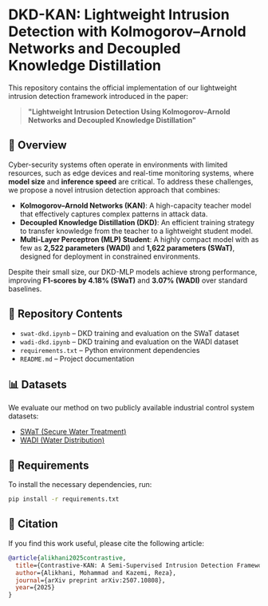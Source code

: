 # DKD-KAN: Lightweight Intrusion Detection with Kolmogorov–Arnold Networks and Decoupled Knowledge Distillation

This repository contains the official implementation of our lightweight intrusion detection framework introduced in the paper:

> **"Lightweight Intrusion Detection Using Kolmogorov–Arnold Networks and Decoupled Knowledge Distillation"**

## 🚀 Overview

Cyber-security systems often operate in environments with limited resources, such as edge devices and real-time monitoring systems, where **model size** and **inference speed** are critical. To address these challenges, we propose a novel intrusion detection approach that combines:

- **Kolmogorov–Arnold Networks (KAN)**: A high-capacity teacher model that effectively captures complex patterns in attack data.
- **Decoupled Knowledge Distillation (DKD)**: An efficient training strategy to transfer knowledge from the teacher to a lightweight student model.
- **Multi-Layer Perceptron (MLP) Student**: A highly compact model with as few as **2,522 parameters (WADI)** and **1,622 parameters (SWaT)**, designed for deployment in constrained environments.

Despite their small size, our DKD-MLP models achieve strong performance, improving **F1-scores by 4.18% (SWaT)** and **3.07% (WADI)** over standard baselines.

## 📂 Repository Contents

- `swat-dkd.ipynb` – DKD training and evaluation on the SWaT dataset  
- `wadi-dkd.ipynb` – DKD training and evaluation on the WADI dataset  
- `requirements.txt` – Python environment dependencies  
- `README.md` – Project documentation

## 📊 Datasets

We evaluate our method on two publicly available industrial control system datasets:

- [SWaT (Secure Water Treatment)](https://itrust.sutd.edu.sg/itrust-labs_datasets/dataset_info/)
- [WADI (Water Distribution)](https://itrust.sutd.edu.sg/itrust-labs_datasets/dataset_info/)

## 🔧 Requirements

To install the necessary dependencies, run:

```bash
pip install -r requirements.txt
```
## 🧠 Citation
If you find this work useful, please cite the following article:

```bibtex
@article{alikhani2025contrastive,
  title={Contrastive-KAN: A Semi-Supervised Intrusion Detection Framework for Cybersecurity with scarce Labeled Data},
  author={Alikhani, Mohammad and Kazemi, Reza},
  journal={arXiv preprint arXiv:2507.10808},
  year={2025}
}
```

